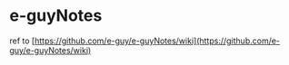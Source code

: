 # e-guyNotes

ref to [https://github.com/e-guy/e-guyNotes/wiki](https://github.com/e-guy/e-guyNotes/wiki)
